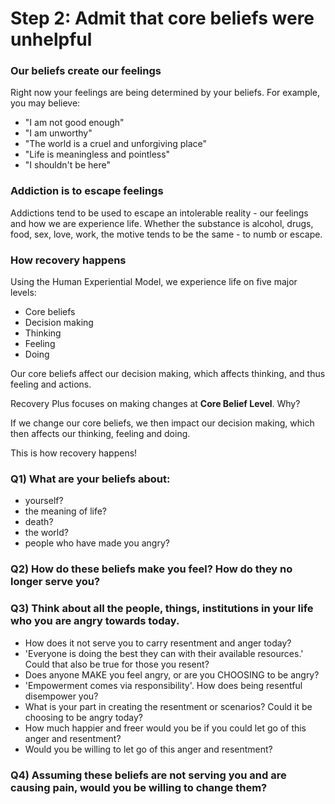 # Step 2: Admit that core beliefs were unhelpful

### Our beliefs create our feelings
Right now your feelings are being determined by your beliefs. For example, you may believe:
- "I am not good enough"
- "I am unworthy"
- "The world is a cruel and unforgiving place"
- "Life is meaningless and pointless"
- "I shouldn't be here"

### Addiction is to escape feelings
Addictions tend to be used to escape an intolerable reality - our feelings and how we are experience life. Whether the substance is alcohol, drugs, food, sex, love, work, the motive tends to be the same - to numb or escape.

### How recovery happens
Using the Human Experiential Model, we experience life on five major levels:
- Core beliefs
- Decision making
- Thinking
- Feeling
- Doing

Our core beliefs affect our decision making, which affects thinking, and thus feeling and actions.

Recovery Plus focuses on making changes at <strong>Core Belief Level</strong>. Why?

If we change our core beliefs, we then impact our decision making, which then affects our thinking, feeling and doing.

This is how recovery happens!

### Q1) What are your beliefs about:
- yourself?
- the meaning of life?
- death?
- the world?
- people who have made you angry?

### Q2) How do these beliefs make you feel? How do they no longer serve you?

### Q3) Think about all the people, things, institutions in your life who you are angry towards today.
- How does it not serve you to carry resentment and anger today?
- 'Everyone is doing the best they can with their available resources.' Could that also be true for those you resent?
- Does anyone MAKE you feel angry, or are you CHOOSING to be angry?
- 'Empowerment comes via responsibility'. How does being resentful disempower you?
- What is your part in creating the resentment or scenarios? Could it be choosing to be angry today?
- How much happier and freer would you be if you could let go of this anger and resentment?
- Would you be willing to let go of this anger and resentment?

### Q4) Assuming these beliefs are not serving you and are causing pain, would you be willing to change them?
